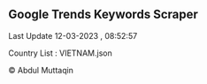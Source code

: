 

## Google Trends Keywords Scraper 
 
Last Update 12-03-2023 , 08:52:57

Country List :
VIETNAM.json



© Abdul Muttaqin 
